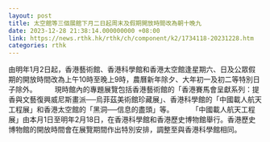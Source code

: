 ```yaml
---
layout: post
title: 太空館等三個展館下月二日起周末及假期開放時間改為朝十晚九
date: 2023-12-28 21:38:14.000000000 +08:00
link: https://news.rthk.hk/rthk/ch/component/k2/1734118-20231228.htm
categories: rthk
---
```


由明年1月2日起，香港藝術館、香港科學館和香港太空館逢星期六、日及公眾假期的開放時間改為上午10時至晚上9時，農曆新年除夕、大年初一及初二等特別日子除外。
　　 
現時館內的專題展覽包括香港藝術館的「香港賽馬會呈獻系列：提香與文藝復興威尼斯畫派──烏菲茲美術館珍藏展」、香港科學館的「中國載人航天工程展」和香港太空館的「黑洞──​信息的盡頭」等。
　　 
「中國載人航天工程展」由本月1日至明年2月18日，在香港科學館和香港歷史博物館舉行。香港歷史博物館的開放時間會在展覽期間作出特別安排，調整至與香港科學館相同。
　　
